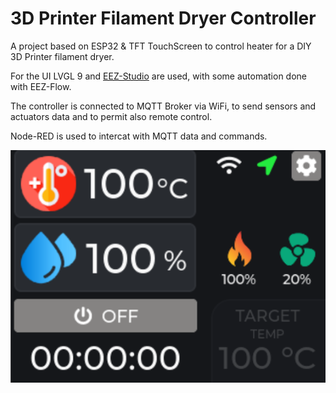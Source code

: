 3D Printer Filament Dryer Controller  
=========================================

A project based on ESP32 & TFT TouchScreen to control heater for a DIY 3D Printer filament dryer.

For the UI  LVGL 9 and [EEZ-Studio](https://github.com/eez-open/studio) are used, with some automation done with EEZ-Flow.

The controller is connected to MQTT Broker via WiFi, to send sensors and actuators data and to permit also remote control.

Node-RED is used to intercat with MQTT data and commands.



![screenshot](docs/screenshot1.png)
